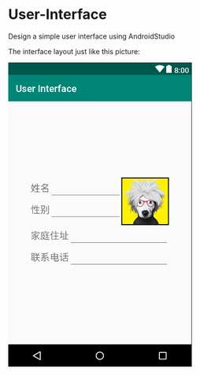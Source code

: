 # User-Interface
Design a simple user interface using AndroidStudio

The interface layout just like this picture:

![interface layout](https://github.com/ZHJ0125/User-Interface/blob/master/design.png)
